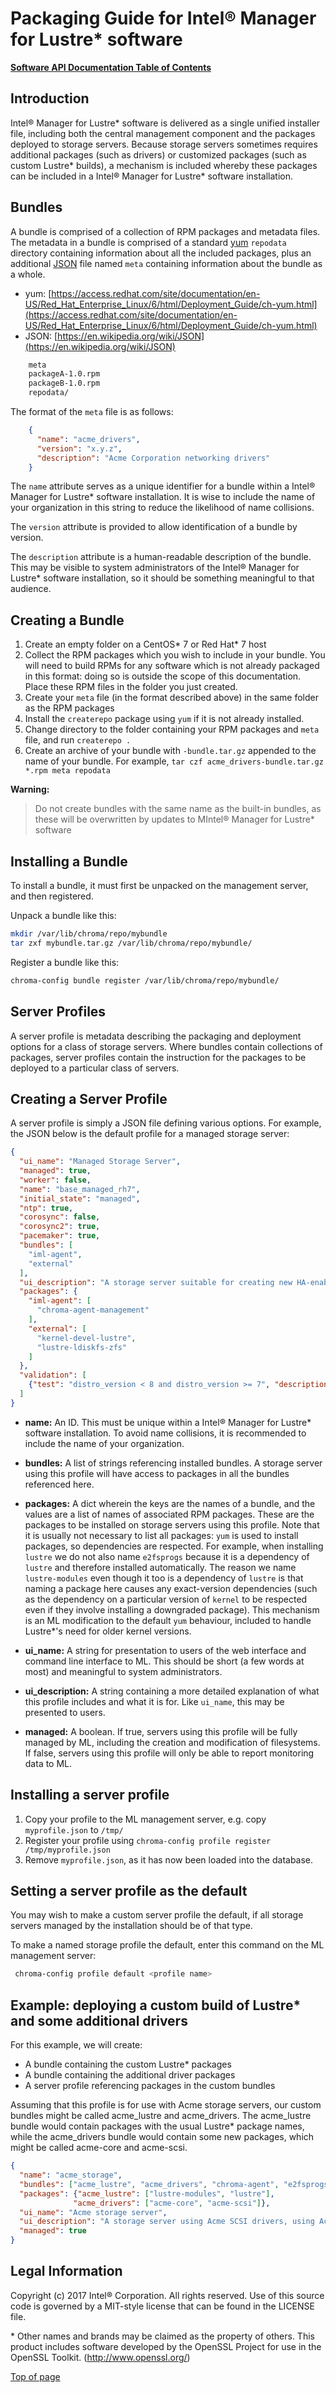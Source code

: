 # <a name="1.0"></a> Packaging Guide for Intel® Manager for Lustre* software

[**Software API Documentation Table of Contents**](./api_TOC.md)

Introduction
------------

Intel® Manager for Lustre* software is delivered as a single unified installer file, including
both the central management component and the packages deployed to storage servers.  Because
storage servers sometimes requires additional packages (such as drivers) or customized packages 
(such as custom Lustre* builds), a mechanism is included whereby these packages can be included
in a Intel® Manager for Lustre* software installation.

Bundles
-------

A bundle is comprised of a collection of RPM packages and metadata files.  The metadata
in a bundle is comprised of a standard [yum](https://access.redhat.com/site/documentation/en-US/Red_Hat_Enterprise_Linux/6/html/Deployment_Guide/ch-yum.html) ``repodata`` directory containing information about
all the included packages, plus an additional [JSON](https://en.wikipedia.org/wiki/JSON) file named ``meta`` containing information about the
bundle as a whole.

- yum: [https://access.redhat.com/site/documentation/en-US/Red_Hat_Enterprise_Linux/6/html/Deployment_Guide/ch-yum.html](https://access.redhat.com/site/documentation/en-US/Red_Hat_Enterprise_Linux/6/html/Deployment_Guide/ch-yum.html)
- JSON: [https://en.wikipedia.org/wiki/JSON](https://en.wikipedia.org/wiki/JSON)


```bash
    meta
    packageA-1.0.rpm
    packageB-1.0.rpm
    repodata/
```


The format of the ``meta`` file is as follows:

```json
    {
      "name": "acme_drivers",
      "version": "x.y.z",
      "description": "Acme Corporation networking drivers"
    }
```


The ``name`` attribute serves as a unique identifier for a bundle within a Intel® Manager for Lustre* software
installation.  It is wise to include the name of your organization in this string to reduce
the likelihood of name collisions.

The ``version`` attribute is provided to allow identification of a bundle by version.

The `description` attribute is a human-readable description of the bundle.  This may be visible
to system administrators of the Intel® Manager for Lustre* software installation, so it should be something
meaningful to that audience.

Creating a Bundle
-----------------

1. Create an empty folder on a CentOS* 7 or Red Hat* 7 host
2. Collect the RPM packages which you wish to include in your bundle.  You will need to build RPMs for any software which is not already packaged in this format: doing so is outside the scope of this documentation.  Place these RPM files in the folder you just created.
3. Create your ``meta`` file (in the format described above) in the same folder as the RPM packages
4. Install the ``createrepo`` package using ``yum`` if it is not already installed.
5. Change directory to the folder containing your RPM packages and ``meta`` file, and run ``createrepo .``
6. Create an archive of your bundle with ``-bundle.tar.gz`` appended to the name of your bundle.  For example, ````tar czf acme_drivers-bundle.tar.gz *.rpm meta repodata````

**Warning:**
> Do not create bundles with the same name as the built-in bundles, as these will be overwritten by updates to MIntel® Manager for Lustre* software

Installing a Bundle
-------------------

To install a bundle, it must first be unpacked on the management server, and then registered.

Unpack a bundle like this:


   
```bash
mkdir /var/lib/chroma/repo/mybundle
tar zxf mybundle.tar.gz /var/lib/chroma/repo/mybundle/
```



Register a bundle like this:



```bash
chroma-config bundle register /var/lib/chroma/repo/mybundle/
```


Server Profiles
---------------

A server profile is metadata describing the packaging and deployment options for a class of storage
servers.  Where bundles contain collections of packages, server profiles contain the instruction
for the packages to be deployed to a particular class of servers.

Creating a Server Profile
-------------------------

A server profile is simply a JSON file defining various options.  For example, the JSON below is the default profile for a managed storage server:


```json
{
  "ui_name": "Managed Storage Server",
  "managed": true,
  "worker": false,
  "name": "base_managed_rh7",
  "initial_state": "managed",
  "ntp": true,
  "corosync": false,
  "corosync2": true,
  "pacemaker": true,
  "bundles": [
    "iml-agent",
    "external"
  ],
  "ui_description": "A storage server suitable for creating new HA-enabled filesystem targets",
  "packages": {
    "iml-agent": [
      "chroma-agent-management"
    ],
    "external": [
      "kernel-devel-lustre",
      "lustre-ldiskfs-zfs"
    ]
  },
  "validation": [
    {"test": "distro_version < 8 and distro_version >= 7", "description": "The profile is designed for version 7 of EL"}
  ]
}
```


* **name:**
  An ID.  This must be unique within a Intel® Manager for Lustre* software installation. To avoid name collisions, it is recommended
  to include the name of your organization.

* **bundles:**
  A list of strings referencing installed bundles.  A storage server using this profile will have access
  to packages in all the bundles referenced here.

* **packages:**
  A dict wherein the keys are the names of a bundle, and the values are a list of names of associated RPM packages.  These are the packages to be installed on storage servers using this profile.  Note that it is usually not necessary to list all packages: ``yum`` is used to install packages, so dependencies are respected.  For example, when installing ``lustre`` we do not also name ``e2fsprogs`` because it is a dependency of ``lustre`` and therefore installed automatically.  The reason we name ``lustre-modules`` even though it too is a dependency of ``lustre`` is that naming a package here causes any exact-version dependencies (such as the dependency on a particular version of ``kernel`` to be respected even if they involve installing a downgraded package).  This mechanism is an ML modification to the default ``yum`` behaviour, included to handle Lustre*'s need for older kernel versions.

* **ui_name:**
  A string for presentation to users of the web interface and command line interface to ML.  This should be short (a few words at most) and meaningful to system administrators.

* **ui_description:**
  A string containing a more detailed explanation of what this profile includes and what it is for.  Like ``ui_name``, this may be presented to users.

* **managed:**
  A boolean.  If true, servers using this profile will be fully managed by ML, including the creation and modification of filesystems.  If false, servers using this profile will only be able to report monitoring data to ML.

Installing a server profile
---------------------------

1. Copy your profile to the ML management server, e.g. copy ``myprofile.json`` to ``/tmp/``
2. Register your profile using ``chroma-config profile register /tmp/myprofile.json``
3. Remove ``myprofile.json``, as it has now been loaded into the database.

Setting a server profile as the default
---------------------------------------

You may wish to make a custom server profile the default, if all storage servers managed by the
installation should be of that type.

To make a named storage profile the default, enter this command on the ML management server:
  
```bash
 chroma-config profile default <profile name>
```

Example: deploying a custom build of Lustre* and some additional drivers
-----------------------------------------------------------------------

For this example, we will create:

- A bundle containing the custom Lustre* packages
- A bundle containing the additional driver packages
- A server profile referencing packages in the custom bundles

Assuming that this profile is for use with Acme storage servers, our custom bundles might
be called acme_lustre and acme_drivers.  The acme_lustre bundle would contain packages with
the usual Lustre* package names, while the acme_drivers bundle would contain some new packages, which
might be called acme-core and acme-scsi.
   
```json
{
  "name": "acme_storage",
  "bundles": ["acme_lustre", "acme_drivers", "chroma-agent", "e2fsprogs"],
  "packages": {"acme_lustre": ["lustre-modules", "lustre"],
              "acme_drivers": ["acme-core", "acme-scsi"]},
  "ui_name": "Acme storage server",
  "ui_description": "A storage server using Acme SCSI drivers, using Acme Lustre* extensions",
  "managed": true
}
```

## <a name="1.9"></a>Legal Information


Copyright (c) 2017 Intel® Corporation. All rights reserved.
 Use of this source code is governed by a MIT-style
 license that can be found in the LICENSE file.

\* Other names and brands may be claimed as the property of others.
This product includes software developed by the OpenSSL Project for use in the OpenSSL Toolkit. (http://www.openssl.org/)

[Top of page](#1.0)

